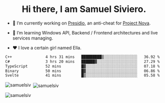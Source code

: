 <h1 align="center">Hi there, I am Samuel Siviero.</h1>

- 🔭 I’m currently working on [Presidio](https://presidio.ac), an anti-cheat for [Project Nova](https://discord.gg/novafn).

- 🌱 I’m learning Windows API, Backend / Frontend architectures and live services managing.

- ❤️ I love a certain girl named Ella.

<!--START_SECTION:waka-->

```txt
C++               4 hrs 31 mins   █████████▒░░░░░░░░░░░░░░░   36.92 %
C#                3 hrs 20 mins   ██████▓░░░░░░░░░░░░░░░░░░   27.29 %
TypeScript        52 mins         █▓░░░░░░░░░░░░░░░░░░░░░░░   07.18 %
Binary            50 mins         █▓░░░░░░░░░░░░░░░░░░░░░░░   06.86 %
Svelte            41 mins         █▒░░░░░░░░░░░░░░░░░░░░░░░   05.58 %
```

<!--END_SECTION:waka-->

<p><img align="left" src="https://github-readme-stats.vercel.app/api/top-langs?username=samuelsiv&show_icons=true&locale=en&layout=compact&theme=radical" alt="samuelsiv" /></p>

<p>&nbsp;<img align="center" src="https://github-readme-stats.vercel.app/api?username=samuelsiv&show_icons=true&locale=en&theme=radical" alt="samuelsiv" /></p>
<p align="left"> <img src="https://komarev.com/ghpvc/?username=samuelsiv&label=Profile%20views&color=0e75b6&style=flat" alt="samuelsiv" /> </p>
